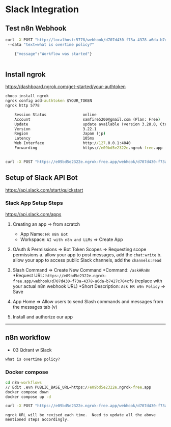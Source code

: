 # Slack Integration

## Test n8n Webhook

```bash
curl -X POST "http://localhost:5778/webhook/d707d430-f73a-4378-a6da-b7427c704cf9"  
 --data "text=what is overtime policy?"

    {"message":"Workflow was started"}
    
```

## Install ngrok

<https://dashboard.ngrok.com/get-started/your-authtoken>

```cmd
choco install ngrok
ngrok config add-authtoken $YOUR_TOKEN
ngrok http 5778

    Session Status                online
    Account                       samfire5200@gmail.com (Plan: Free)
    Update                        update available (version 3.28.0, Ctrl-U to update)
    Version                       3.22.1
    Region                        Japan (jp)
    Latency                       105ms
    Web Interface                 http://127.0.0.1:4040
    Forwarding                    https://e09bd5e2322e.ngrok-free.app -> http://localhost:5778
                                     
```

```bash
curl -X POST "https://e09bd5e2322e.ngrok-free.app/webhook/d707d430-f73a-4378-a6da-b7427c704cf9"   --data "text=what is overtime policy?"
```

## Setup of Slack API Bot

<https://api.slack.com/start/quickstart>

### **Slack App Setup Steps**

<https://api.slack.com/apps>

1. Creating an app => from scratch

   * App Name: `HR n8n Bot`
   * Workspace: `AI with n8n and LLMs` => Create App

2. OAuth & Permissions => Bot Token Scopes => Requesting scope permissions
   a. allow your app to post messages, add the `chat:write`
   b. allow your app to access public Slack channels, add the `channels:read`

3. Slash Command => Create New Command
   *Command: `/askHRn8n`
   *Request URL: `https://e09bd5e2322e.ngrok-free.app/webhook/d707d430-f73a-4378-a6da-b7427c704cf9`
   (replace with your actual n8n webhook URL)
   *Short Description: `Ask HR n9n Policy` => Save

4. App Home => Allow users to send Slash commands and messages from the messages tab (v)

5. Install and authorize our app

---

## n8n workflow

* 03 Qdrant w Slack

```chat
what is overtime policy?
```

### Docker compose

```cmd
cd n8n-workflows
// Edit .evn PUBLIC_BASE_URL=https://e09bd5e2322e.ngrok-free.app
docker compose down
docker compose up -d
```

```bash
curl -X POST "https://e09bd5e2322e.ngrok-free.app/webhook/d707d430-f73a-4378-a6da-b7427c704cf9"   --data "text=what is overtime policy?"
```

```note
ngrok URL will be revised each time.  Need to update all the above mentioned steps accordingly.
```
